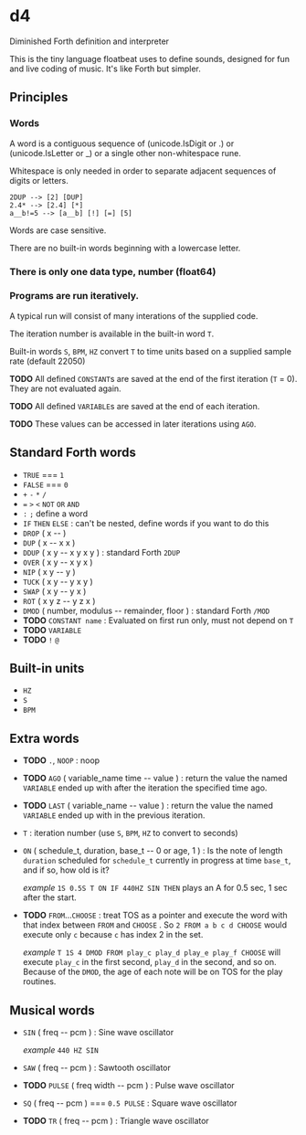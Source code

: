 # d4
Diminished Forth definition and interpreter

This is the tiny language floatbeat uses to define sounds, designed for 
fun and live coding of music. It's like Forth but simpler.

## Principles

### Words

A word is a contiguous sequence of (unicode.IsDigit or .) or (unicode.IsLetter or _) or a single other non-whitespace rune.

Whitespace is only needed in order to separate adjacent sequences of digits or letters.

    2DUP --> [2] [DUP]
    2.4* --> [2.4] [*]
    a__b!=5 --> [a__b] [!] [=] [5]

Words are case sensitive.

There are no built-in words beginning with a lowercase letter.

### There is only one data type, number (float64)

### Programs are run iteratively.

A typical run will consist of many interations of the supplied code.

The iteration number is available in the built-in word `T`.

Built-in words `S`, `BPM`, `HZ` convert `T` to time units based
on a supplied sample rate (default 22050)

**TODO** All defined `CONSTANT`s are saved at the end of the first iteration (`T` = 0).
They are not evaluated again.

**TODO** All defined `VARIABLE`s are saved at the end of each iteration.

**TODO** These values can be accessed in later iterations using `AGO`.


## Standard Forth words

* `TRUE` === `1`
* `FALSE` === `0`
* `+` `-` `*` `/`
* `=` `>` `<` `NOT` `OR` `AND`
* `:` `;` define a word
* `IF` `THEN` `ELSE` : can't be nested, define words if you want to do this
* `DROP` ( x -- )
* `DUP` ( x -- x x )
* `DDUP` ( x y -- x y x y ) : standard Forth `2DUP`
* `OVER` ( x y -- x y x )
* `NIP` ( x y -- y )
* `TUCK` ( x y -- y x y )
* `SWAP` ( x y -- y x )
* `ROT` ( x y z -- y z x )
* `DMOD` ( number, modulus -- remainder, floor ) : standard Forth `/MOD`
* **TODO** `CONSTANT name` : Evaluated on first run only, must not depend on `T`
* **TODO** `VARIABLE`
* **TODO** `!` `@`

## Built-in units

* `HZ`
* `S`
* `BPM`

## Extra words

* **TODO** `.`, `NOOP` : noop

* **TODO** `AGO` ( variable_name time -- value ) : return the value the named `VARIABLE` ended up with after the iteration the specified time ago.

* **TODO** `LAST` ( variable_name -- value ) : return the value the named `VARIABLE` ended up with in the previous iteration.

* `T` : iteration number (use `S`, `BPM`, `HZ` to convert to seconds)

* `ON` ( schedule_t, duration, base_t -- 0 or age, 1 ) : Is the note of length `duration` scheduled for `schedule_t` currently in progress at time `base_t`, and if so, how old is it?

    _example_ `1S 0.5S T ON IF 440HZ SIN THEN` plays an A for 0.5 sec, 1 sec after the start.

* **TODO** `FROM`...`CHOOSE` : treat TOS as a pointer and execute the word with that index between `FROM` and `CHOOSE` . So `2 FROM a b c d CHOOSE` would execute only `c` because `c` has index 2 in the set.

    _example_ `T 1S 4 DMOD FROM play_c play_d play_e play_f CHOOSE` will execute `play_c` in the first second, `play_d` in the second, and so on. Because of the `DMOD`, the age of each note will be on TOS for the play routines.

## Musical words

* `SIN` ( freq -- pcm ) : Sine wave oscillator

    _example_ `440 HZ SIN`

* `SAW` ( freq -- pcm ) : Sawtooth oscillator

* **TODO** `PULSE` ( freq width -- pcm ) : Pulse wave oscillator

* `SQ` ( freq -- pcm ) === `0.5 PULSE` : Square wave oscillator

* **TODO** `TR` ( freq -- pcm ) : Triangle wave oscillator



